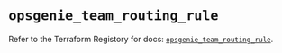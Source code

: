 # `opsgenie_team_routing_rule`

Refer to the Terraform Registory for docs: [`opsgenie_team_routing_rule`](https://registry.terraform.io/providers/opsgenie/opsgenie/0.6.33/docs/resources/team_routing_rule).
